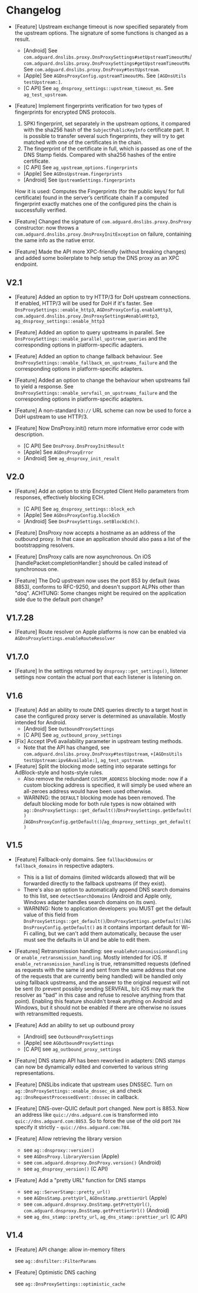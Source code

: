 # Changelog

* [Feature] Upstream exchange timeout is now specified separately from the upstream options.
            The signature of some functions is changed as a result.
  * [Android] See `com.adguard.dnslibs.proxy.DnsProxySettings#setUpstreamTimeoutMs`/`com.adguard.dnslibs.proxy.DnsProxySettings#getUpstreamTimeoutMs`
              See `com.adguard.dnslibs.proxy.DnsProxy#testUpstream`.
  * [Apple] See `AGDnsProxyConfig.upstreamTimeoutMs`.
            See `[AGDnsUtils testUpstream:]`.
  * [C API] See `ag_dnsproxy_settings::upstream_timeout_ms`.
            See `ag_test_upstream`.

* [Feature] Implement fingerprints verification for two types of fingerprints for encrypted DNS protocols.
    1) SPKI fingerprint, set separately in the upstream options, it compared with the sha256 hash of the `SubjectPublicKeyInfo` certificate part. It is possible to transfer several such fingerprints, they will try to get matched with one of the certificates in the chain.
    2) The fingerprint of the certificate in full, which is passed as one of the DNS Stamp fields. Compared with sha256 hashes of the entire certificate.
    * [C API] See `ag_upstream_options.fingerprints`
    * [Apple] See `AGDnsUpstream.fingerprints`
    * [Android] See `UpstreamSettings.fingerprints`

  How it is used:
  Computes the Fingerprints (for the public keys/ for full certificate) found in the server’s certificate chain
  If a computed fingerprint exactly matches one of the configured pins the chain is successfully verified.

* [Feature] Changed the signature of `com.adguard.dnslibs.proxy.DnsProxy` constructor: now throws a
  `com.adguard.dnslibs.proxy.DnsProxyInitException` on failure, containing the same info as the native error.

* [Feature] Made the API more XPC-friendly (without breaking changes) and added
            some boilerplate to help setup the DNS proxy as an XPC endpoint.

## V2.1

* [Feature] Added an option to try HTTP/3 for DoH upstream connections.
  If enabled, HTTP/3 will be used for DoH if it's faster.
  See `DnsProxySettings::enable_http3`, `AGDnsProxyConfig.enableHttp3`,
  `com.adguard.dnslibs.proxy.DnsProxySettings#enableHttp3`, `ag_dnsproxy_settings::enable_http3`

* [Feature] Added an option to query upstreams in parallel. See 
  `DnsProxySettings::enable_parallel_upstream_queries` and the corresponding options in platform-specific adapters.
* [Feature] Added an option to change fallback behaviour. See
  `DnsProxySettings::enable_fallback_on_upstreams_failure` and the corresponding options in platform-specific adapters.
* [Feature] Added an option to change the behaviour when upstreams fail to yield a response. See
  `DnsProxySettings::enable_servfail_on_upstreams_failure` and the corresponding options in platform-specific adapters.

* [Feature] A non-standard `h3://` URL scheme can now be used to force a DoH upstream to use HTTP/3.

* [Feature] Now DnsProxy.init() return more informative error code with description.
  * [C API] See `DnsProxy.DnsProxyInitResult`
  * [Apple] See `AGDnsProxyError`
  * [Android] See `ag_dnsproxy_init_result`

## V2.0

* [Feature] Add an option to strip Encrypted Client Hello parameters from responses, effectively blocking ECH.
  * [C API] See `ag_dnsproxy_settings::block_ech`
  * [Apple] See `AGDnsProxyConfig.blockEch`
  * [Android] See `DnsProxySettings.setBlockEch()`.

* [Feature] DnsProxy now accepts a hostname as an address of the outbound proxy. In that case an application should also pass a list of the bootstrapping resolvers.

* [Feature] DnsProxy calls are now asynchronous. On iOS [handlePacket:completionHandler:] should be called instead of synchronous one.

* [Feature] The DoQ upstream now uses the port 853 by default (was 8853), conforms to RFC-9250, and doesn't support ALPNs other than "doq".
            ACHTUNG: Some changes might be required on the application side due to the default port change? 

## V1.7.28

* [Feature] Route resolver on Apple platforms is now can be enabled via `AGDnsProxySettings.enableRouteResolver`

## V1.7.0

* [Feature] In the settings returned by `dnsproxy::get_settings()`, listener settings now contain
  the actual port that each listener is listening on.

## V1.6
* [Feature] Add an ability to route DNS queries directly to a target host in case the configured
            proxy server is determined as unavailable. Mostly intended for Android.
    * [Android] See `OutboundProxySettings`
    * [C API] See `ag_outbound_proxy_settings`
* [Fix] Accept IPv6 availability parameter in upstream testing methods.
    * Note that the API has changed, see `com.adguard.dnslibs.proxy.DnsProxy#testUpstream`, `+[AGDnsUtils testUpstream:ipv6Available:]`, `ag_test_upstream`.
* [Feature] Split the blocking mode setting into separate settings for AdBlock-style and hosts-style rules.
    * Also remove the redundant `CUSTOM_ADDRESS` blocking mode: now if a custom blocking address is specified,
    it will simply be used where an all-zeroes address would have been used otherwise.
    * WARNING: the `DEFAULT` blocking mode has been removed. The default blocking mode for both rule types
    is now obtained with `ag::DnsProxySettings::get_default()`/`DnsProxySettings.getDefault()`
      /`AGDnsProxyConfig.getDefault()`/`ag_dnsproxy_settings_get_default()`
## V1.5
* [Feature] Fallback-only domains. See `fallbackDomains` or `fallback_domains` in respective adapters.
    * This is a list of domains (limited wildcards allowed) that will be forwarded directly to the fallback upstreams (if they exist).
    * There's also an option to automatically append DNS search domains to this list, see `detectSearchDomains` (Android and Apple only, Windows adapter handles search domains on its own).
  * WARNING: Note to application developers: you MUST get the default value of this field
    from `DnsProxySettings::get_default()`/`DnsProxySettings.getDefault()`/`AGDnsProxyConfig.getDefault()`
    as it contains important default for Wi-Fi calling, but we can't add them automatically, because the user must see the defaults in UI and be able to edit them.
  
* [Features] Retransmission handling: see `enableRetransmissionHandling` or `enable_retransmission_handling`.
    Mostly intended for iOS.
    If `enable_retransmission_handling` is true, retransmitted requests (defined as requests with the same id and sent from the same address that one of the requests that are currently being handled) will be handled only using fallback upstreams, and the answer to the original request will not be sent (to prevent possibly sending SERVFAIL, b/c iOS may mark the resolver as "bad" in this case and refuse to resolve anything from that point).
    Enabling this feature shouldn't break anything on Android and Windows, but it should not be enabled if there are otherwise no issues with retransmitted requests.
* [Feature] Add an ability to set up outbound proxy
    * [Android] see `OutboundProxySettings`
    * [Apple] see `AGOutboundProxySettings`
    * [C API] see `ag_outbound_proxy_settings`
* [Feature] DNS stamp API has been reworked in adapters: DNS stamps can now be
            dynamically edited and converted to various string representations.
* [Feature] DNSLibs indicate that upstream uses DNSSEC. Turn on `ag::DnsProxySettings::enable_dnssec_ok`
    and check `ag::DnsRequestProcessedEvent::dnssec` in callback.
* [Feature] DNS-over-QUIC default port changed. New port is 8853.
    Now an address like `quic://dns.adguard.com` is transformed into `quic://dns.adguard.com:8853`.
    So to force the use of the old port `784` specify it strictly - `quic://dns.adguard.com:784`.
* [Feature] Allow retrieving the library version
    * see `ag::dnsproxy::version()`
    * see `AGDnsProxy.libraryVersion` (Apple)
    * see `com.adguard.dnsproxy.DnsProxy.version()` (Android)
    * see `ag_dnsproxy_version()` (C API)
* [Feature] Add a "pretty URL" function for DNS stamps
    * see `ag::ServerStamp::pretty_url()`
    * see `AGDnsStamp.prettyUrl`, `AGDnsStamp.prettierUrl` (Apple)
    * see `com.adguard.dnsproxy.DnsStamp.getPrettyUrl()`,
          `com.adguard.dnsproxy.DnsStamp.getPrettierUrl()` (Android)
    * see `ag_dns_stamp::pretty_url`, `ag_dns_stamp::prettier_url` (C API)

## V1.4
* [Feature] API change: allow in-memory filters<p>
    see `ag::dnsfilter::FilterParams`
* [Feature] Optimistic DNS caching<p>
    see `ag::DnsProxySettings::optimistic_cache`
